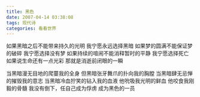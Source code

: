 ```yaml
---
title: 黑色
date: 2007-04-14 03:38:08
tags: 现代诗
categories: 看看世界
---
```

如果黑暗之后不能带来持久的光明
我宁愿永远选择黑暗
如果梦的圆满不能保证梦的破碎
我宁愿选择没有梦
如果持续的喧闹不能消释暂时的平静
我宁愿选择死亡
如果说生命还有一点光彩
那就是消逝前闭眼的一瞬
<!-- more -->
当黑暗漫无目地的爬蔓我的全身
但黑暗张牙舞爪的扑向我的胸膛
当黑暗肆无忌惮的摧毁我的意志
当黑暗冷血狞笑的钻入我的血液
他吮吸我光明的鲜血
他咬食我刚毅的骨髓
我没有倒下，任自己成为俘虏
成为黑色的一员